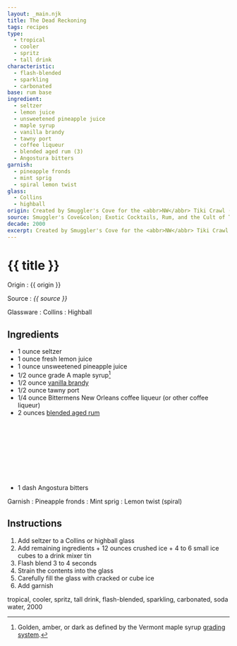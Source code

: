 ```yaml
---
layout: _main.njk
title: The Dead Reckoning
tags: recipes
type:
  - tropical
  - cooler
  - spritz
  - tall drink
characteristic:
  - flash-blended
  - sparkling
  - carbonated
base: rum base
ingredient:
  - seltzer
  - lemon juice
  - unsweetened pineapple juice
  - maple syrup
  - vanilla brandy
  - tawny port
  - coffee liqueur
  - blended aged rum (3)
  - Angostura bitters
garnish:
  - pineapple fronds
  - mint sprig
  - spiral lemon twist
glass:
  - Collins
  - highball
origin: Created by Smuggler's Cove for the <abbr>NW</abbr> Tiki Crawl (now Tiki Kon) in 2007.
source: Smuggler's Cove&colon; Exotic Cocktails, Rum, and the Cult of Tiki
decade: 2000
excerpt: Created by Smuggler's Cove for the <abbr>NW</abbr> Tiki Crawl (now Tiki Kon) in 2007.
---
```

<!-- markdownlint-disable MD025 -->
# {{ title }}
<!-- markdownlint-enable MD025 -->

Origin
  : {{ origin }}

Source
  : <cite><span data-pagefind-filter="Source">{{ source }}</span></cite>

Glassware
  : <span data-pagefind-filter="Glassware">Collins</span>
  : <span data-pagefind-filter="Glassware">Highball</span>

## Ingredients

* 1 ounce seltzer
* 1 ounce fresh lemon juice
* 1 ounce unsweetened pineapple juice
* 1/2 ounce grade A maple syrup[^1]
* 1/2 ounce [vanilla brandy](/mixes/vanilla-brandy)
* 1/2 ounce tawny port
* 1/4 ounce Bittermens New Orleans coffee liqueur (or other coffee liqueur)
* 2 ounces [blended aged rum](/rums/05-rum-blended-aged/)<icon-l space="1em" class="bigger" label="(3)"><span class="with-icon"><svg class="icon"><use href="/assets/images/icons/circle-3.svg#circle-3"></use></svg></span></icon-l>
* 1 dash Angostura bitters

[^1]: Golden, amber, or dark as defined by the Vermont maple syrup <a href="https://vermontmaple.org/maple-syrup-grades" target="_blank" rel="external noopener">grading system</a>.

Garnish
  : <span data-pagefind-filter="Garnish">Pineapple fronds</span>
  : <span data-pagefind-filter="Garnish">Mint sprig</span>
  : <span data-pagefind-filter="Garnish">Lemon twist (spiral)</span>

## Instructions

1. Add seltzer to a Collins or highball glass
2. Add remaining ingredients + 12 ounces crushed ice + 4 to 6 small ice cubes to a drink mixer tin
3. Flash blend 3 to 4 seconds
4. Strain the contents into the glass
5. Carefully fill the glass with cracked or cube ice
6. Add garnish

<div
  data-cat[0]="Drink"
  data-type[0]="Tropical"
  data-type[1]="Cooler"
  data-type[2]="Spritz"
  data-type[3]="Tall drink"
  data-char[0]="Flash-blended"
  data-char[1]="Sparkling"
  data-char[2]="Carbonated"
  data-base[0]="Rum/Cane spirits"
  data-ingredient[0]="Seltzer"
  data-ingredient[1]="Soda water"
  data-ingredient[2]="Lemon juice"
  data-ingredient[3]="Pineapple juice, unsweetened"
  data-ingredient[4]="Maple syrup"
  data-ingredient[5]="Brandy, vanilla"
  data-ingredient[6]="Port, tawny"
  data-ingredient[7]="Coffee liqueur"
  data-ingredient[8]="Bittermens New Orleans Coffee Liqueur"
  data-ingredient[9]="Blended aged rum [3]"
  data-ingredient[10]="Angostura bitters"
  data-origin[0]="Smuggler’s Cove"
  data-garnish[0]="Lemon twist"
  data-decade[0]="2000"
  data-pagefind-filter="
    Category[data-cat[0]],
    Type[data-type[0]],
    Type[data-type[1]],
    Type[data-type[2]],
    Type[data-type[3]],
    Characteristic[data-char[0]],
    Characteristic[data-char[1]],
    Characteristic[data-char[2]],
    Base[data-base[0]],
    Ingredient[data-ingredient[0]],
    Ingredient[data-ingredient[1]],
    Ingredient[data-ingredient[2]],
    Ingredient[data-ingredient[3]],
    Ingredient[data-ingredient[4]],
    Ingredient[data-ingredient[5]],
    Ingredient[data-ingredient[6]],
    Ingredient[data-ingredient[7]],
    Ingredient[data-ingredient[8]],
    Ingredient[data-ingredient[9]],
    Ingredient[data-ingredient[10]],
    Origin[data-origin[0]],
    Garnish[data-garnish[0]],
    Decade[data-decade[0]]
  "
>
</div>

<div class="keywords" aria-hidden>tropical, cooler, spritz, tall drink, flash-blended, sparkling, carbonated, soda water, 2000</div>
